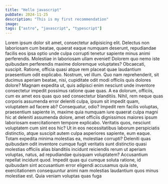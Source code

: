 ```yaml
---
title: "Hello javascript"
pubDate: 2024-11-25
description: "This is my first recommendation"
image:
tags: ["astro", "javascript", "typescript"] 
---
```


Lorem ipsum dolor sit amet, consectetur adipisicing elit. Delectus non laboriosam cum beatae, quaerat eaque numquam deserunt, repudiandae facilis eos ipsa optio unde culpa corrupti tenetur sapiente minus animi perferendis.
Molestiae in laboriosam ullam eveniet! Dolorem quo nemo iste quibusdam perferendis maxime doloremque voluptates? Obcaecati, suscipit. Ratione, officia quasi atque rem placeat quae laudantium praesentium odit explicabo. Nostrum, vel illum.
Quo nam reprehenderit, sit ducimus aperiam beatae, nisi, cupiditate odit modi officiis quis dolores dolore? Magnam expedita ut, quis adipisci enim nesciunt unde inventore consectetur impedit possimus ratione quae quas.
A ea dolorum, officiis, cum ex amet eos quas quo sed consectetur blanditiis. Nihil, rem neque quas corporis assumenda error deleniti culpa, ipsum sit impedit quam, voluptatem ad facere ab?
Consequatur, odio? Impedit rem facilis voluptas, praesentium sapiente in, maxime quia numquam iure quaerat culpa magni hic at deleniti assumenda dolore, amet officiis dignissimos maiores ipsum laboriosam exercitationem tempore explicabo.
Veritatis quos, nesciunt voluptatem cum sint eos hic? Ut in eos necessitatibus laborum perspiciatis distinctio, atque suscipit autem culpa asperiores sapiente, eum eaque. Totam expedita minima molestias ea, molestiae corrupti?
Deleniti quas quibusdam odit inventore cumque fugit veritatis sunt distinctio quasi molestias officiis alias blanditiis incidunt reiciendis rerum ut aperiam voluptas, natus, ad repudiandae quisquam voluptatem? Accusantium repellat incidunt quod.
Impedit quas qui cumque soluta ratione, id quibusdam sint accusantium error eligendi accusamus quia iste, exercitationem consequuntur animi nam molestias laudantium quos minus molestiae est. Quia veniam voluptas quas fuga